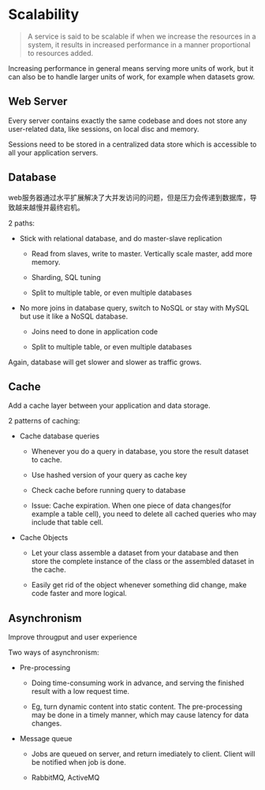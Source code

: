 # Scalability

> A service is said to be scalable if when we increase the resources in a system, it results in increased performance in a manner proportional to resources added.

Increasing performance in general means serving more units of work, but it can also be to handle larger units of work, for example when datasets grow.

## Web Server

Every server contains exactly the same codebase and does not store any user-related data, like sessions, on local disc and memory.

Sessions need to be stored in a centralized data store which is accessible to all your application servers.

## Database

web服务器通过水平扩展解决了大并发访问的问题，但是压力会传递到数据库，导致越来越慢并最终宕机。

2 paths:

- Stick with relational database, and do master-slave replication
  
  - Read from slaves, write to master. Vertically scale master, add more memory.

  - Sharding, SQL tuning

  - Split to multiple table, or even multiple databases

- No more joins in database query, switch to NoSQL or stay with MySQL but use it like a NoSQL database.

  - Joins need to done in application code

  - Split to multiple table, or even multiple databases

Again, database will get slower and slower as traffic grows.

## Cache

Add a cache layer between your application and data storage.

2 patterns of caching:

- Cache database queries

  - Whenever you do a query in database, you store the result dataset to cache.

  - Use hashed version of your query as cache key

  - Check cache before running query to database

  - Issue: Cache expiration. When one piece of data changes(for example a table cell), you need to delete all cached queries who may include that table cell.
  
- Cache Objects

  - Let your class assemble a dataset from your database and then store the complete instance of the class or the assembled dataset in the cache.

  - Easily get rid of the object whenever something did change, make code faster and more logical.

## Asynchronism

Improve througput and user experience

Two ways of asynchronism:

- Pre-processing
  
  - Doing time-consuming work in advance, and serving the finished result with a low request time.

  - Eg, turn dynamic content into static content. The pre-processing may be done in a timely manner, which may cause latency for data changes.

- Message queue
  
  - Jobs are queued on server, and return imediately to client. Client will be notified when job is done.

  - RabbitMQ, ActiveMQ
